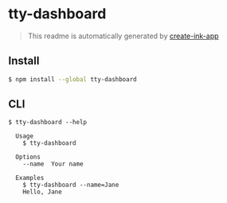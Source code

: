 # tty-dashboard

> This readme is automatically generated by [create-ink-app](https://github.com/vadimdemedes/create-ink-app)

## Install

```bash
$ npm install --global tty-dashboard
```

## CLI

```
$ tty-dashboard --help

  Usage
    $ tty-dashboard

  Options
    --name  Your name

  Examples
    $ tty-dashboard --name=Jane
    Hello, Jane
```

